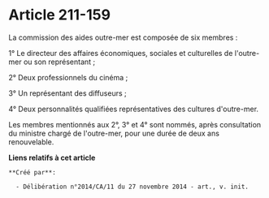 # Article 211-159

La commission des aides outre-mer est composée de six membres : 

1° Le directeur des affaires économiques, sociales et culturelles de l'outre-mer ou son représentant ; 

2° Deux professionnels du cinéma ; 

3° Un représentant des diffuseurs ; 

4° Deux personnalités qualifiées représentatives des cultures d'outre-mer. 

Les membres mentionnés aux 2°, 3° et 4° sont nommés, après consultation du ministre chargé de l'outre-mer, pour une durée de
deux ans renouvelable.

**Liens relatifs à cet article**

	**Créé par**:

	  - Délibération n°2014/CA/11 du 27 novembre 2014 - art., v. init.

